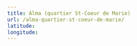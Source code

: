 ```yaml
---
title: Alma (quartier St-Coeur de Marie)
url: /alma-quartier-st-coeur-de-marie/
latitude: 
longitude: 
---
```


